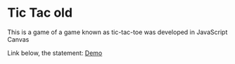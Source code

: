 # Tic Tac old

This is a game of a game known as tic-tac-toe was developed in JavaScript Canvas

Link below, the statement: [Demo](http://jonatas.ml/project/game-javacript-tic-tac-old/)


